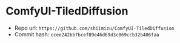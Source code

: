 # ComfyUI-TiledDiffusion
- Repo url: `https://github.com/shiimizu/ComfyUI-TiledDiffusion`
- Commit hash: `ccee242bb7bcef89e46d69d3c069ccb32b406faa`